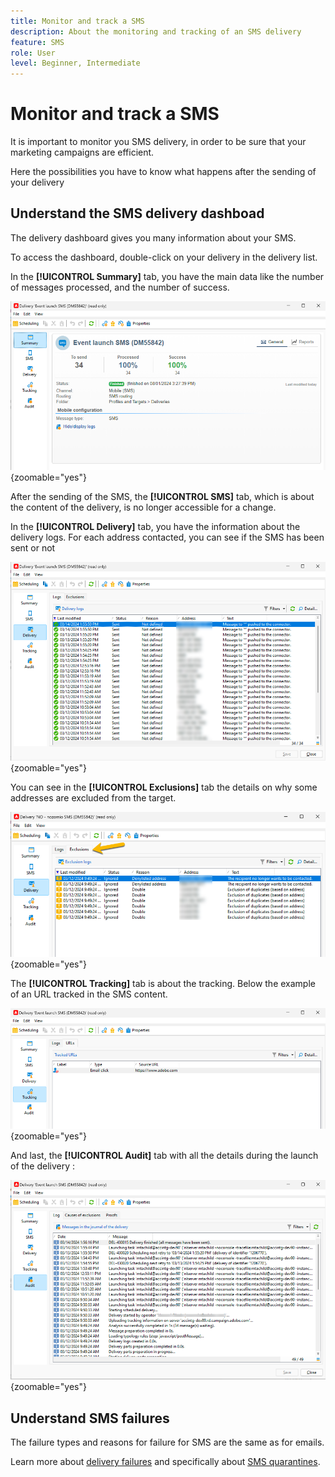 ```yaml
---
title: Monitor and track a SMS
description: About the monitoring and tracking of an SMS delivery
feature: SMS
role: User
level: Beginner, Intermediate
---
```


# Monitor and track a SMS

It is important to monitor you SMS delivery, in order to be sure that your marketing campaigns are efficient.

Here the possibilities you have to know what happens after the sending of your delivery

## Understand the SMS delivery dashboad

The delivery dashboard gives you many information about your SMS. 

To access the dashboard, double-click on your delivery in the delivery list.

In the **[!UICONTROL Summary]** tab, you have the main data like the number of messages processed, and the number of success.

![](assets/sms_summary.png){zoomable="yes"}

After the sending of the SMS, the **[!UICONTROL SMS]** tab, which is about the content of the delivery, is no longer accessible for a change.

In the **[!UICONTROL Delivery]** tab, you have the information about the delivery logs. For each address contacted, you can see if the SMS has been sent or not

![](assets/sms_deliverylogs.png){zoomable="yes"}

You can see in the **[!UICONTROL Exclusions]** tab the details on why some addresses are excluded from the target.

![](assets/sms_exclusions.png){zoomable="yes"}

The **[!UICONTROL Tracking]** tab is about the tracking. Below the example of an URL tracked in the SMS content.

![](assets/sms_trackinglogs.png){zoomable="yes"}

And last, the **[!UICONTROL Audit]** tab with all the details during the launch of the delivery :

![](assets/sms_audit.png){zoomable="yes"}

## Understand SMS failures

The failure types and reasons for failure for SMS are the same as for emails.

Learn more about [delivery failures](../delivery-failures.md) and specifically about [SMS quarantines](../delivery-failures.md#sms-quarantines).

